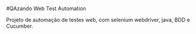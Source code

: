 #QAzando Web Test Automation

Projeto de automação de testes web, com selenium webdriver, java, BDD e Cucumber.
